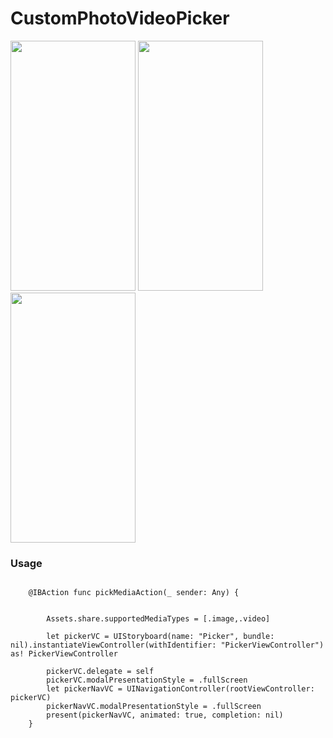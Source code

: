 # CustomPhotoVideoPicker

<p float="left">
 <img src="https://user-images.githubusercontent.com/29371886/145667507-4fd26399-8abf-492a-93e6-2a00131df508.png" data-canonical-src="https://gyazo.com/eb5c5741b6a9a16c692170a41a49c858.png" width="200" height="400" />
 
   <img src="https://user-images.githubusercontent.com/29371886/145667597-3b2326bb-4ac2-422b-8900-9a1782b81d69.png" data-canonical-src="https://gyazo.com/eb5c5741b6a9a16c692170a41a49c858.png" width="200" height="400" />
 
  <img src="https://user-images.githubusercontent.com/29371886/145667641-95d8ea13-ed01-430c-8f28-a1c35a730654.png" data-canonical-src="https://gyazo.com/eb5c5741b6a9a16c692170a41a49c858.png" width="200" height="400" />
 
</p>


### Usage

```
    
    @IBAction func pickMediaAction(_ sender: Any) {
        
        
        Assets.share.supportedMediaTypes = [.image,.video]
        
        let pickerVC = UIStoryboard(name: "Picker", bundle: nil).instantiateViewController(withIdentifier: "PickerViewController") as! PickerViewController
        
        pickerVC.delegate = self
        pickerVC.modalPresentationStyle = .fullScreen
        let pickerNavVC = UINavigationController(rootViewController: pickerVC)
        pickerNavVC.modalPresentationStyle = .fullScreen
        present(pickerNavVC, animated: true, completion: nil)
    }

```
